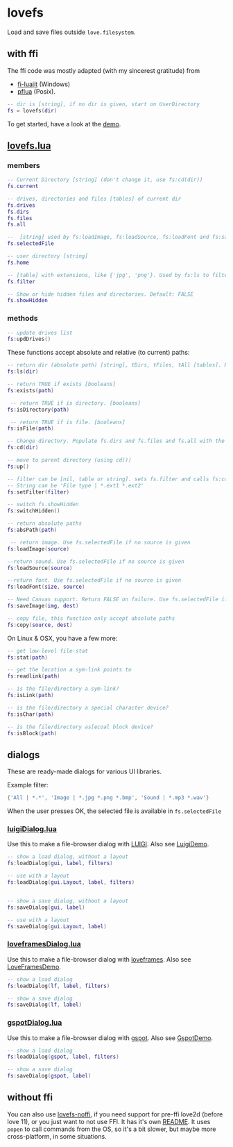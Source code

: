 # lovefs

Load and save files outside `love.filesystem`.

## with ffi

The ffi code was mostly adapted (with my sincerest gratitude) from

* [fi-luajit](https://github.com/nyfair/fi-luajit) (Windows)
* [pflua](https://github.com/Igalia/pflua) (Posix).

```lua
-- dir is [string], if no dir is given, start on UserDirectory
fs = lovefs(dir)
```

To get started, have a look at the [demo](LoveFramesDemo.love).

## [lovefs.lua](lovefs/lovefs.lua)

### members

```lua
-- Current Directory [string] (don't change it, use fs:cd(dir))
fs.current

-- drives, directories and files [tables] of current dir
fs.drives
fs.dirs
fs.files
fs.all

--  [string] used by fs:loadImage, fs:loadSource, fs:loadFont and fs:saveImage if no source is given
fs.selectedFile

-- user directory [string]
fs.home

-- [table] with extensions, like {'jpg', 'png'}. Used by fs:ls to filter files. Don't forget to NIL!
fs.filter

-- Show or hide hidden files and directories. Default: FALSE
fs.showHidden
```

### methods

```lua
-- update drives list
fs:updDrives() 
```

These functions accept absolute and relative (to current) paths:

```lua
-- return dir (absolute path) [string], tDirs, tFiles, tAll [tables]. Return FALSE if dir don't exist. Alias: fs:dir(dir)
fs:ls(dir)

-- return TRUE if exists [booleans]
fs:exists(path)

 -- return TRUE if is directory. [booleans]
fs:isDirectory(path)

 -- return TRUE if is file. [booleans]
fs:isFile(path)

-- Change directory. Populate fs.dirs and fs.files and fs.all with the new directory contents. Return TRUE if successful
fs:cd(dir)

-- move to parent directory (using cd())
fs:up()

-- filter can be [nil, table or string]. sets fs.filter and calls fs:cd().
-- String can be 'File type | *.ext1 *.ext2'
fs:setFilter(filter) 

-- switch fs.showHidden
fs:switchHidden()

-- return absolute paths
fs:absPath(path)

 -- return image. Use fs.selectedFile if no source is given
fs:loadImage(source)

--return sound. Use fs.selectedFile if no source is given
fs:loadSource(source) 

--return font. Use fs.selectedFile if no source is given
fs:loadFont(size, source) 

-- Need Canvas support. Return FALSE on failure. Use fs.selectedFile if no source is given
fs:saveImage(img, dest) 

-- copy file, this function only accept absolute paths
fs:copy(source, dest) 
```

On Linux & OSX, you have a few more:

```lua
-- get low-level file-stat
fs:stat(path)

-- get the location a sym-link points to
fs:readlink(path)

-- is the file/directory a sym-link?
fs:isLink(path)

-- is the file/directory a special character device?
fs:isChar(path)

-- is the file/directory as[ecoal block device?
fs:isBlock(path)
```


## dialogs

These are ready-made dialogs for various UI libraries.

Example filter:

```lua
{'All | *.*', 'Image | *.jpg *.png *.bmp', 'Sound | *.mp3 *.wav'}
```

When the user presses OK, the selected file is available in `fs.selectedFile`

### [luigiDialog.lua](lovefs/luigiDialog.lua)

Use this to make a file-browser dialog with [LUIGI](https://love2d.org/wiki/LUIGI). Also see [LuigiDemo](LuigiDemo).

```lua
-- show a load dialog, without a layout
fs:loadDialog(gui, label, filters)

-- use with a layout
fs:loadDialog(gui.Layout, label, filters)


-- show a save dialog, without a layout
fs:saveDialog(gui, label)

-- use with a layout
fs:saveDialog(gui.Layout, label)
```

### [loveframesDialog.lua](lovefs/loveframesDialog.lua)

Use this to make a file-browser dialog with [loveframes](https://github.com/linux-man/LoveFrames). Also see [LoveFramesDemo](LoveFramesDemo).


```lua
-- show a load dialog
fs:loadDialog(lf, label, filters)

-- show a save dialog
fs:saveDialog(lf, label)
```

### [gspotDialog.lua](lovefs/gspotDialog.lua)

Use this to make a file-browser dialog with [gspot](https://notabug.org/pgimeno/Gspot). Also see [GspotDemo](GspotDemo).

```lua
-- show a load dialog
fs:loadDialog(gspot, label, filters)

-- show a save dialog
fs:saveDialog(gspot, label)
```

## without ffi

You can also use [lovefs-noffi](./lovefs-noffi), if you need support for pre-ffi love2d (before love 11), or you just want to not use FFI. It has it's own [README](lovefs-noffi/README.md). It uses `popen` to call commands from the OS, so it's a bit slower, but maybe more cross-platform, in some situations.